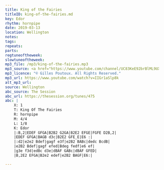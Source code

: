 ```yaml
---
title: King of the Fairies
titleID: king-of-the-fairies.md
key: Edor
rhythm: hornpipe
date: 2019-03-13
location: Wellington 
notes: 
tags: 
repeats: 
parts: 
regtuneoftheweek: 
slowtuneoftheweek: 
mp3_file: /mp3/king-of-the-fairies.mp3
mp3_source: <a href="https://www.youtube.com/channel/UC83KeE92brBlML9UX07iQjg">Gilles Poutoux</a>
mp3_licence: "© Gilles Poutoux. All Rights Reserved."
mp3_url: https://www.youtube.com/watch?v=IIGr1aSlp8k
alt_mp3_url: 
source: Wellington
abc_source: The Session
abc_url: https://thesession.org/tunes/475
abc: |
    X: 1
    T: King Of The Fairies
    R: hornpipe
    M: 4/4
    L: 1/8
    K: Edor
    |:B,2|EDEF GFGA|B2B2 G2GA|B2E2 EFGE|FGFE D2B,2|
    |EDEF GFGA|BAGB d3c|B2E2 GFE_E|E6 :|
    |:d2|e2e2 Bdef|gagf e3f|e2B2 BABc|dedc BcdB|
    |e2B2 Bdef|gagf efed|Bdeg fedf|e6 ef|
    |g3e f3d|edBc d3e|dBAF GABc|dBAF GFED|
    |B,2E2 EFGA|B2e2 edef|e2B2 BAGF|E6:|

---
```


